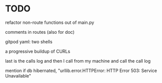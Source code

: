 # TODO

refactor non-route functions out of main.py

comments in routes (also for doc)

gitpod yaml: two shells

a progressive buildup of CURLs

last is the calls log and then I call from my machine and call the call log

mention if db hibernated, "urllib.error.HTTPError: HTTP Error 503: Service Unavailable"